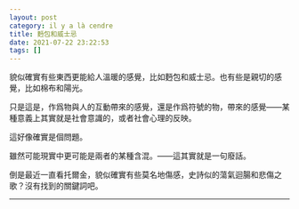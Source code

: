 ```yaml
---
layout: post
category: il y a là cendre
title: 麪包和威士忌
date: 2021-07-22 23:22:53
tags: []
---
```


貌似確實有些東西更能給人溫暖的感覺，比如麪包和威士忌。也有些是親切的感覺，比如棉布和陽光。

只是這是，作爲物與人的互動帶來的感覺，還是作爲符號的物，帶來的感覺——某種意義上其實就是社會意識的，或者社會心理的反映。

這好像確實是個問題。

雖然可能現實中更可能是兩者的某種含混。——這其實就是一句廢話。

倒是最近一直看托爾金，貌似確實有些莫名地傷感，史詩似的蕩氣迴腸和悲傷之歌？沒有找到的關鍵詞吧。






------





